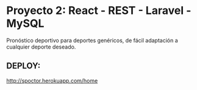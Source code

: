 # Proyecto 2: React - REST - Laravel - MySQL

Pronóstico deportivo para deportes genéricos, de fácil adaptación a cualquier deporte deseado. 

## DEPLOY:
http://spoctor.herokuapp.com/home

